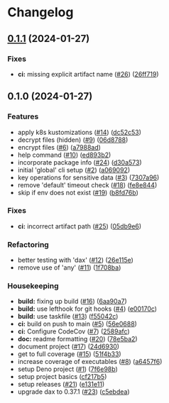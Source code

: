 # Changelog

## [0.1.1](https://github.com/o-p-n/deployer/compare/v0.1.0...v0.1.1) (2024-01-27)


### Fixes

* **ci:** missing explicit artifact name ([#26](https://github.com/o-p-n/deployer/issues/26)) ([26ff719](https://github.com/o-p-n/deployer/commit/26ff719b3de417698dfef6f982746aa58acccb7a))

## 0.1.0 (2024-01-27)


### Features

* apply k8s kustomizations ([#14](https://github.com/o-p-n/deployer/issues/14)) ([dc52c53](https://github.com/o-p-n/deployer/commit/dc52c53b41fa06d0bb95fd7e78804a16fdfe277e))
* decrypt files (hidden) ([#9](https://github.com/o-p-n/deployer/issues/9)) ([06d8788](https://github.com/o-p-n/deployer/commit/06d878897d569c3827a8aec25d795cdb0f2d7a9f))
* encrypt files ([#6](https://github.com/o-p-n/deployer/issues/6)) ([a7988ad](https://github.com/o-p-n/deployer/commit/a7988adaf8f9d914803685fb171257bcf3a5cbd2))
* help command ([#10](https://github.com/o-p-n/deployer/issues/10)) ([ed893b2](https://github.com/o-p-n/deployer/commit/ed893b232ad797287ef4bca76fdb13a5559516ed))
* incorporate package info ([#24](https://github.com/o-p-n/deployer/issues/24)) ([d30a573](https://github.com/o-p-n/deployer/commit/d30a573dba2f95e32e3befe0c4b49eaa567074c8))
* initial 'global' cli setup ([#2](https://github.com/o-p-n/deployer/issues/2)) ([a069092](https://github.com/o-p-n/deployer/commit/a0690921c7bacf0234f89959d52687a87230bfa3))
* key operations for sensitive data ([#3](https://github.com/o-p-n/deployer/issues/3)) ([7307a96](https://github.com/o-p-n/deployer/commit/7307a969b8e5a8f9ecb5d809dcaa1069156e0d12))
* remove 'default' timeout check ([#18](https://github.com/o-p-n/deployer/issues/18)) ([fe8e844](https://github.com/o-p-n/deployer/commit/fe8e8443bea9752da80641869263d8e2c54ca67a))
* skip if env does not exist ([#19](https://github.com/o-p-n/deployer/issues/19)) ([b8fd76b](https://github.com/o-p-n/deployer/commit/b8fd76b6d7765f8ee2ce988eaef502581bda78f1))


### Fixes

* **ci:** incorrect artifact path ([#25](https://github.com/o-p-n/deployer/issues/25)) ([05db9e6](https://github.com/o-p-n/deployer/commit/05db9e669bd2ce59c07bd51f6700b72d5bffadd0))


### Refactoring

* better testing with 'dax' ([#12](https://github.com/o-p-n/deployer/issues/12)) ([26e115e](https://github.com/o-p-n/deployer/commit/26e115eb2c6b470f1fe0c1474625e8dfecd5b180))
* remove use of 'any' ([#11](https://github.com/o-p-n/deployer/issues/11)) ([1f708ba](https://github.com/o-p-n/deployer/commit/1f708ba4c71726bdf37689701521bb6a95ae4453))


### Housekeeping

* **build:** fixing up build ([#16](https://github.com/o-p-n/deployer/issues/16)) ([6aa90a7](https://github.com/o-p-n/deployer/commit/6aa90a723b5d9bfd813ef861f25b2c94058c7bba))
* **build:** use lefthook for git hooks ([#4](https://github.com/o-p-n/deployer/issues/4)) ([e00170c](https://github.com/o-p-n/deployer/commit/e00170c816f90709154eae56c207c26511d397ae))
* **build:** use taskfile ([#13](https://github.com/o-p-n/deployer/issues/13)) ([f55042c](https://github.com/o-p-n/deployer/commit/f55042c2aacc9dde8ed981fb5c64faaa0057cbc8))
* **ci:** build on push to main ([#5](https://github.com/o-p-n/deployer/issues/5)) ([56e0688](https://github.com/o-p-n/deployer/commit/56e06887ed9d2fe5814efe45329462e43e3bafda))
* **ci:** Configure CodeCov ([#7](https://github.com/o-p-n/deployer/issues/7)) ([2589afc](https://github.com/o-p-n/deployer/commit/2589afccf612fe046066816d38ee843316f7242c))
* **doc:** readme formatting ([#20](https://github.com/o-p-n/deployer/issues/20)) ([78e5ba2](https://github.com/o-p-n/deployer/commit/78e5ba26dd793d40f0ffeb96a7074f5d7089586f))
* document project ([#17](https://github.com/o-p-n/deployer/issues/17)) ([24d6930](https://github.com/o-p-n/deployer/commit/24d6930d792fe646d9b0e1b0c3d8fa65c0aeeb43))
* get to full coverage ([#15](https://github.com/o-p-n/deployer/issues/15)) ([51f4b33](https://github.com/o-p-n/deployer/commit/51f4b33300a6f128897f734a59892469416d140d))
* increase coverage of executables ([#8](https://github.com/o-p-n/deployer/issues/8)) ([a6457f6](https://github.com/o-p-n/deployer/commit/a6457f6957f8e83112e39d9c2a564f2c8bc8ea13))
* setup Deno project ([#1](https://github.com/o-p-n/deployer/issues/1)) ([7f6e98b](https://github.com/o-p-n/deployer/commit/7f6e98bd7690ddbe480859b06c180b921981b1e0))
* setup project basics ([cf217b5](https://github.com/o-p-n/deployer/commit/cf217b542faf1dfa090f0e5fc5640307fd6ff272))
* setup releases ([#21](https://github.com/o-p-n/deployer/issues/21)) ([e131e11](https://github.com/o-p-n/deployer/commit/e131e11f9a20d1aaf55a7741ba9a43c5c9a98785))
* upgrade dax to 0.37.1 ([#23](https://github.com/o-p-n/deployer/issues/23)) ([c5ebdea](https://github.com/o-p-n/deployer/commit/c5ebdea57c099d011ab376a5f6d7738a3444d10d))
